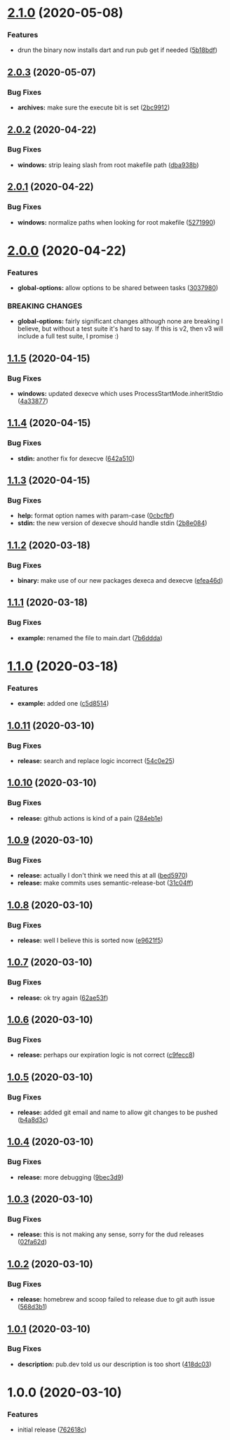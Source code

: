 # [2.1.0](https://github.com/brad-jones/drun/compare/v2.0.3...v2.1.0) (2020-05-08)


### Features

* drun the binary now installs dart and run pub get if needed ([5b18bdf](https://github.com/brad-jones/drun/commit/5b18bdfda33995a4f4c898d028ff4279d5e671d7))

## [2.0.3](https://github.com/brad-jones/drun/compare/v2.0.2...v2.0.3) (2020-05-07)


### Bug Fixes

* **archives:** make sure the execute bit is set ([2bc9912](https://github.com/brad-jones/drun/commit/2bc99129c8dca105cae53143002c3802e9ddda07))

## [2.0.2](https://github.com/brad-jones/drun/compare/v2.0.1...v2.0.2) (2020-04-22)


### Bug Fixes

* **windows:** strip leaing slash from root makefile path ([dba938b](https://github.com/brad-jones/drun/commit/dba938be9adcee37544a2423cae19ed207083d68))

## [2.0.1](https://github.com/brad-jones/drun/compare/v2.0.0...v2.0.1) (2020-04-22)


### Bug Fixes

* **windows:** normalize paths when looking for root makefile ([5271990](https://github.com/brad-jones/drun/commit/5271990ba5457e037d32c94c7b8c97cb9c3e89ea))

# [2.0.0](https://github.com/brad-jones/drun/compare/v1.1.5...v2.0.0) (2020-04-22)


### Features

* **global-options:** allow options to be shared between tasks ([3037980](https://github.com/brad-jones/drun/commit/303798012fb15df53cf151110cc17b4398e6a63d))


### BREAKING CHANGES

* **global-options:** fairly significant changes although none are
breaking I believe, but without a test suite it's hard to say. If this is v2,
then v3 will include a full test suite, I promise :)

## [1.1.5](https://github.com/brad-jones/drun/compare/v1.1.4...v1.1.5) (2020-04-15)


### Bug Fixes

* **windows:** updated dexecve which uses ProcessStartMode.inheritStdio ([4a33877](https://github.com/brad-jones/drun/commit/4a3387735be0a77e472fd439888fbc3289df1899))

## [1.1.4](https://github.com/brad-jones/drun/compare/v1.1.3...v1.1.4) (2020-04-15)


### Bug Fixes

* **stdin:** another fix for dexecve ([642a510](https://github.com/brad-jones/drun/commit/642a5103e4d2bbab5f019055d05de1816bdda94c))

## [1.1.3](https://github.com/brad-jones/drun/compare/v1.1.2...v1.1.3) (2020-04-15)


### Bug Fixes

* **help:** format option names with param-case ([0cbcfbf](https://github.com/brad-jones/drun/commit/0cbcfbf87ef03af8b06c2271138dc8cab8bbd48c))
* **stdin:** the new version of dexecve should handle stdin ([2b8e084](https://github.com/brad-jones/drun/commit/2b8e084b1ec938e7bdb8a08f6fe7ce4bb6e45051))

## [1.1.2](https://github.com/brad-jones/drun/compare/v1.1.1...v1.1.2) (2020-03-18)


### Bug Fixes

* **binary:** make use of our new packages dexeca and dexecve ([efea46d](https://github.com/brad-jones/drun/commit/efea46d99d3acfeec65ed5145f059e1e3f4b98f8))

## [1.1.1](https://github.com/brad-jones/drun/compare/v1.1.0...v1.1.1) (2020-03-18)


### Bug Fixes

* **example:** renamed the file to main.dart ([7b6ddda](https://github.com/brad-jones/drun/commit/7b6ddda373a75e61a811dc5bede6dba11a195295))

# [1.1.0](https://github.com/brad-jones/drun/compare/v1.0.11...v1.1.0) (2020-03-18)


### Features

* **example:** added one ([c5d8514](https://github.com/brad-jones/drun/commit/c5d851447fe2618045a981b757f78519a0c29267))

## [1.0.11](https://github.com/brad-jones/drun/compare/v1.0.10...v1.0.11) (2020-03-10)


### Bug Fixes

* **release:** search and replace logic incorrect ([54c0e25](https://github.com/brad-jones/drun/commit/54c0e254f8075c72b4050ad8df4a4b5a235f7e9f))

## [1.0.10](https://github.com/brad-jones/drun/compare/v1.0.9...v1.0.10) (2020-03-10)


### Bug Fixes

* **release:** github actions is kind of a pain ([284eb1e](https://github.com/brad-jones/drun/commit/284eb1e6dfb4cd27dd79e7eafe9bf9d435e35e14))

## [1.0.9](https://github.com/brad-jones/drun/compare/v1.0.8...v1.0.9) (2020-03-10)


### Bug Fixes

* **release:** actually I don't think we need this at all ([bed5970](https://github.com/brad-jones/drun/commit/bed5970109667813c1b3797ae3ebd46a24641ae7))
* **release:** make commits uses semantic-release-bot ([31c04ff](https://github.com/brad-jones/drun/commit/31c04ff8b1a7c398774dd767cd304eb0acb10c29))

## [1.0.8](https://github.com/brad-jones/drun/compare/v1.0.7...v1.0.8) (2020-03-10)


### Bug Fixes

* **release:** well I believe this is sorted now ([e9621f5](https://github.com/brad-jones/drun/commit/e9621f531bf4e8d4307a6c402a4dc13c0a9b4bf3))

## [1.0.7](https://github.com/brad-jones/drun/compare/v1.0.6...v1.0.7) (2020-03-10)


### Bug Fixes

* **release:** ok try again ([62ae53f](https://github.com/brad-jones/drun/commit/62ae53f5c8e6cfa188e15f9a885ed000263a711a))

## [1.0.6](https://github.com/brad-jones/drun/compare/v1.0.5...v1.0.6) (2020-03-10)


### Bug Fixes

* **release:** perhaps our expiration logic is not correct ([c9fecc8](https://github.com/brad-jones/drun/commit/c9fecc826cdf4617987824f10a6703655b50a6a9))

## [1.0.5](https://github.com/brad-jones/drun/compare/v1.0.4...v1.0.5) (2020-03-10)


### Bug Fixes

* **release:** added git email and name to allow git changes to be pushed ([b4a8d3c](https://github.com/brad-jones/drun/commit/b4a8d3c22617cd412a7220d3ae5613c5928a6534))

## [1.0.4](https://github.com/brad-jones/drun/compare/v1.0.3...v1.0.4) (2020-03-10)


### Bug Fixes

* **release:** more debugging ([9bec3d9](https://github.com/brad-jones/drun/commit/9bec3d9d3779763af0704bb8eac1aeb6049b53e3))

## [1.0.3](https://github.com/brad-jones/drun/compare/v1.0.2...v1.0.3) (2020-03-10)


### Bug Fixes

* **release:** this is not making any sense, sorry for the dud releases ([02fa62d](https://github.com/brad-jones/drun/commit/02fa62db974fa5dbd7dd9c94ec4f6f387d000287))

## [1.0.2](https://github.com/brad-jones/drun/compare/v1.0.1...v1.0.2) (2020-03-10)


### Bug Fixes

* **release:** homebrew and scoop failed to release due to git auth issue ([568d3b1](https://github.com/brad-jones/drun/commit/568d3b136060a59128669417922efaa82ee84639))

## [1.0.1](https://github.com/brad-jones/drun/compare/v1.0.0...v1.0.1) (2020-03-10)


### Bug Fixes

* **description:** pub.dev told us our description is too short ([418dc03](https://github.com/brad-jones/drun/commit/418dc03a58b2f7a117953e3d5bbf8b6669eca4f8))

# 1.0.0 (2020-03-10)


### Features

* initial release ([762618c](https://github.com/brad-jones/drun/commit/762618c0832504f740023d955c6fdb223e385b91))
